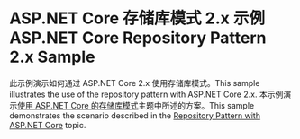 # <a name="aspnet-core-repository-pattern-2x-sample"></a><span data-ttu-id="6e9a0-101">ASP.NET Core 存储库模式 2.x 示例</span><span class="sxs-lookup"><span data-stu-id="6e9a0-101">ASP.NET Core Repository Pattern 2.x Sample</span></span>

<span data-ttu-id="6e9a0-102">此示例演示如何通过 ASP.NET Core 2.x 使用存储库模式。</span><span class="sxs-lookup"><span data-stu-id="6e9a0-102">This sample illustrates the use of the repository pattern with ASP.NET Core 2.x.</span></span> <span data-ttu-id="6e9a0-103">本示例演示[使用 ASP.NET Core 的存储库模式](https://docs.microsoft.com/aspnet/core/fundamentals/repository-pattern)主题中所述的方案。</span><span class="sxs-lookup"><span data-stu-id="6e9a0-103">This sample demonstrates the scenario described in the [Repository Pattern with ASP.NET Core](https://docs.microsoft.com/aspnet/core/fundamentals/repository-pattern) topic.</span></span>
